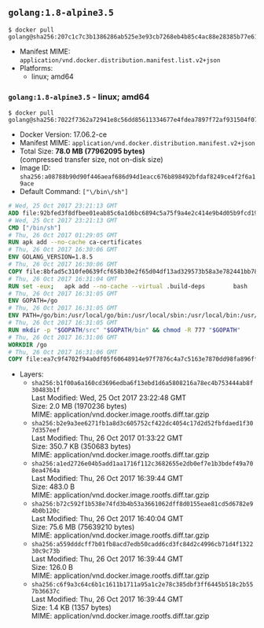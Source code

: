 ## `golang:1.8-alpine3.5`

```console
$ docker pull golang@sha256:207c1c7c3b1386286ab525e3e93cb7268eb4b85c4ac88e28385b77e61fd6c8c5
```

-	Manifest MIME: `application/vnd.docker.distribution.manifest.list.v2+json`
-	Platforms:
	-	linux; amd64

### `golang:1.8-alpine3.5` - linux; amd64

```console
$ docker pull golang@sha256:7022f7362a72941e8c56dd85611334677e4fdea7897f72af931504f07cda01d5
```

-	Docker Version: 17.06.2-ce
-	Manifest MIME: `application/vnd.docker.distribution.manifest.v2+json`
-	Total Size: **78.0 MB (77962095 bytes)**  
	(compressed transfer size, not on-disk size)
-	Image ID: `sha256:a08788b90d90f446aeaf686d94d1eacc676b898492bfdaf8249ce4f2f6a19ace`
-	Default Command: `["\/bin\/sh"]`

```dockerfile
# Wed, 25 Oct 2017 23:21:13 GMT
ADD file:92bfed3f8dfbee01eab85c6a1d6bc6894c5a75f9a4e2c414e9b4d05b9fcd19d0 in / 
# Wed, 25 Oct 2017 23:21:13 GMT
CMD ["/bin/sh"]
# Thu, 26 Oct 2017 01:29:05 GMT
RUN apk add --no-cache ca-certificates
# Thu, 26 Oct 2017 16:30:06 GMT
ENV GOLANG_VERSION=1.8.5
# Thu, 26 Oct 2017 16:30:06 GMT
COPY file:8bfad5c310fe0639fcf658b30e2f65d04df13ad329573b58a3e782441bb7839c in /go-alpine-patches/ 
# Thu, 26 Oct 2017 16:31:04 GMT
RUN set -eux; 	apk add --no-cache --virtual .build-deps 		bash 		gcc 		musl-dev 		openssl 		go 	; 	export 		GOROOT_BOOTSTRAP="$(go env GOROOT)" 		GOOS="$(go env GOOS)" 		GOARCH="$(go env GOARCH)" 		GO386="$(go env GO386)" 		GOARM="$(go env GOARM)" 		GOHOSTOS="$(go env GOHOSTOS)" 		GOHOSTARCH="$(go env GOHOSTARCH)" 	; 		wget -O go.tgz "https://golang.org/dl/go$GOLANG_VERSION.src.tar.gz"; 	echo '4949fd1a5a4954eb54dd208f2f412e720e23f32c91203116bed0387cf5d0ff2d *go.tgz' | sha256sum -c -; 	tar -C /usr/local -xzf go.tgz; 	rm go.tgz; 		cd /usr/local/go/src; 	for p in /go-alpine-patches/*.patch; do 		[ -f "$p" ] || continue; 		patch -p2 -i "$p"; 	done; 	./make.bash; 		rm -rf /go-alpine-patches; 	apk del .build-deps; 		export PATH="/usr/local/go/bin:$PATH"; 	go version
# Thu, 26 Oct 2017 16:31:05 GMT
ENV GOPATH=/go
# Thu, 26 Oct 2017 16:31:05 GMT
ENV PATH=/go/bin:/usr/local/go/bin:/usr/local/sbin:/usr/local/bin:/usr/sbin:/usr/bin:/sbin:/bin
# Thu, 26 Oct 2017 16:31:05 GMT
RUN mkdir -p "$GOPATH/src" "$GOPATH/bin" && chmod -R 777 "$GOPATH"
# Thu, 26 Oct 2017 16:31:06 GMT
WORKDIR /go
# Thu, 26 Oct 2017 16:31:06 GMT
COPY file:ea7c9f4702f94a0df05f60648914e97f7876c4a7c5163e7870dd98fa896ff722 in /usr/local/bin/ 
```

-	Layers:
	-	`sha256:b1f00a6a160cd3696edba6f13ebd1d6a5808216a78ec4b753444ab8f30483b1f`  
		Last Modified: Wed, 25 Oct 2017 23:22:48 GMT  
		Size: 2.0 MB (1970236 bytes)  
		MIME: application/vnd.docker.image.rootfs.diff.tar.gzip
	-	`sha256:b2e9a3ee6271fb1a8d3c605752cf422dc4054c17d2d52fbfdaed1f307d357eef`  
		Last Modified: Thu, 26 Oct 2017 01:33:22 GMT  
		Size: 350.7 KB (350683 bytes)  
		MIME: application/vnd.docker.image.rootfs.diff.tar.gzip
	-	`sha256:a1ed2726e04b5add1aa1716f112c3682655e2db0ef7e1b3bdef49a708ea4764a`  
		Last Modified: Thu, 26 Oct 2017 16:39:44 GMT  
		Size: 483.0 B  
		MIME: application/vnd.docker.image.rootfs.diff.tar.gzip
	-	`sha256:b72c592f1b538e74fd3b4b53a3661062dff8d0155eae81cd5d6782e94b0b120c`  
		Last Modified: Thu, 26 Oct 2017 16:40:04 GMT  
		Size: 75.6 MB (75639210 bytes)  
		MIME: application/vnd.docker.image.rootfs.diff.tar.gzip
	-	`sha256:a559dddcff7b01fb8acd7edb50cadd6cd3fc84d2c4996cb71d4f132230c9c73b`  
		Last Modified: Thu, 26 Oct 2017 16:39:44 GMT  
		Size: 126.0 B  
		MIME: application/vnd.docker.image.rootfs.diff.tar.gzip
	-	`sha256:c6f9a3c64c6b1c1611b1711a95a1c2e78c385dbf3ff6445b518c2b557b36637c`  
		Last Modified: Thu, 26 Oct 2017 16:39:44 GMT  
		Size: 1.4 KB (1357 bytes)  
		MIME: application/vnd.docker.image.rootfs.diff.tar.gzip
